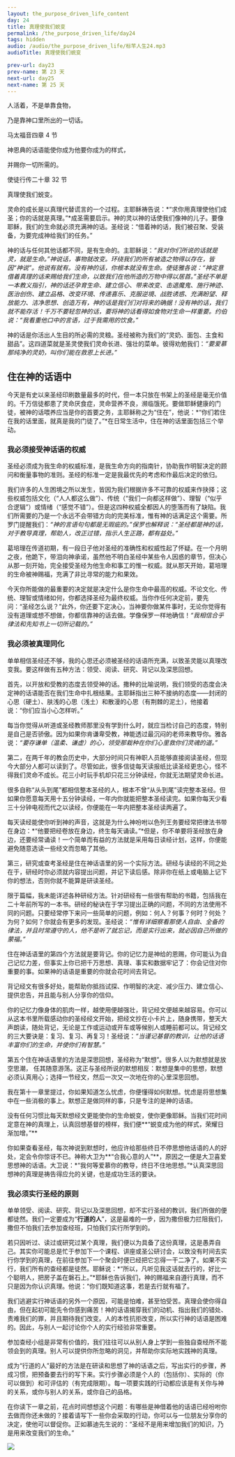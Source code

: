 ```yaml
---
layout: the_purpose_driven_life_content
day: 24
title: 真理使我们蜕变
permalink: /the_purpose_driven_life/day24
tags: hidden
audio: /audio/the_purpose_driven_life/标竿人生24.mp3
audioTitle: 真理使我们蜕变

prev-url: day23
prev-name: 第 23 天
next-url: day25
next-name: 第 25 天
---
```


<div class="center script poem">
<p>人活着，不是单靠食物，</p>
<p>乃是靠神口里所出的一切话。</p>
<p class="sp-verse">马太福音四章 4 节</p>
</div>
<div class="center script poem">
<p>神恩典的话语能使你成为他要你成为的样式，</p>
<p>并赐你一切所需的。</p>
<p class="sp-verse">使徒行传二十章 32 节</p>
</div>
<p class="first">真理使我们蜕变。</p>

灵命的成长是以真理代替谎言的一个过程。主耶稣祷告说：*“求你用真理使他们成圣；你的话就是真理。”*成圣需要启示。神的灵以神的话使我们像神的儿子。要像耶稣，我们的生命就必须充满神的话。圣经说：“借着神的话，我们被召聚、受装备，为要完成神给我们的任务。”

神的话与任何其他话都不同，是有生命的。主耶稣说：*“我对你们所说的话就是灵，就是生命。”*神说话，事物就改变。环绕我们的所有被造之物得以存在，皆因“神说”。他说有就有。没有神的话，你根本就没有生命。使徒雅各说：*“神定意借着真理的话来赐给我们生命，以致我们在他所造的万物中得以居首。”*圣经不单是一本教义指引，神的话还孕育生命、建立信心、带来改变、击退魔鬼、施行神迹、医治创伤、建立品格、改变环境、传递喜乐、克服逆境、战胜诱惑、充满盼望、释放能力、洁净思想、创造万有，神的话是我们们对将来的确据！没有神的话，我们就不能存活！千万不要轻忽神的话，要将神的话看得如食物对生命一样重要。约伯说：*“我看重他口中的言语，过于我需用的饮食。”*

神的话是你活出人生目的所必需的灵粮。圣经被称为我们的“灵奶、面包、主食和甜品”。这四道菜就是圣灵使我们灵命长进、强壮的菜单。彼得劝勉我们：*“要爱慕那纯净的灵奶，叫你们能在救恩上长进。”*

## 住在神的话语中

今天是有史以来圣经印刷数量最多的时代，但一本只放在书架上的圣经是毫无价值的。千万信徒都患了灵命厌食症，灵命营养不良，濒临饿死。要做耶稣健康的门徒，被神的话喂养应当是你的首要之务，主耶稣称之为“住在”，他说：*“你们若住在我的话里面，就真是我的门徒了。”*在日常生活中，住在神的话里面包括三个举动。

### 我必须接受神话语的权威

圣经必须成为我生命的权威标准，是我生命方向的指南针，协助我作明智决定的顾问和衡量事物的准则。圣经的标准一定是我最优先的考虑和作最后决定的依归。

我们许多的人生困境之所以发生，皆因为我们根据许多不可靠的权威来作抉择；这些权威包括文化（“人人都这么做”）、传统（“我们一向都这样做”）、理智（“似乎合逻辑”）或情绪（“感觉不错”）。但是这四种权威全都因人的堕落而有了缺陷。我们所需要的乃是一个永远不会带错方向的完美标准，惟有神的话满足这个需要。所罗门提醒我们：*“神的言语句句都是无瑕疵的。”*保罗也解释说：*“圣经都是神的话，对于教导真理，帮助人，改正过错，指示人生正路，都有益处。”*

葛培理在传道初期，有一段日子他对圣经的准确性和权威性起了怀疑。在一个月明之夜，他跪下，带泪向神承诺，虽然他不明白圣经中某些令人因惑的章节，但决心从那一刻开始，完全接受圣经为他生命和事工的惟一权威。就从那天开始，葛培理的生命被神赐福，充满了非比寻常的能力和果效。

今天你所能做的最重要的决定就是决定什么是你生命中最高的权威。不论文化、传统、理智或情绪如何，你都选择圣经为最终权威。当你作任何决定前，要先问：“圣经怎么说？”此外，你还要下定决心，当神要你做某件事时，无论你觉得有没有道理或想不想做，你都信靠神的话去做。学像保罗一样地确信！*“我相信合乎律法和先知书上一切所记载的。”*

### 我必须被真理同化

单单相信圣经还不够，我的心思还必须被圣经的话语所充满，以致圣灵能以真理改变我。要这样做有五种方法：领受、阅读、研究、背记以及深思回想。

首先，以开放和受教的态度去领受神的话。撒种的比喻说明，我们领受的态度会决定神的话语能否在我们生命中扎根结果。主耶稣指出三种不接纳的态度——封闭的心思（硬土）、肤浅的心思（浅土）和散漫的心思（有荆棘的泥土），他接着说：“你们应当小心怎样听。”

每当你觉得从听道或圣经教师那里没有学到什么时，就应当检讨自己的态度，特别是自己是否骄傲。因为如果你肯谦卑受教，神能透过最沉闷的老师来教导你。雅各说：*“要存谦单（温柔、谦虚）的心，领受那栽种在你们心里救你们灵魂的道。”*

第二，在两千年的教会历史中，大部分时间只有神职人员能够直接阅读圣经，但现今大部分人都可以读到了。尽管如此，很多信徒每天读报纸比读圣经更忠心，怪不得我们灵命不成长。花三小时玩手机却只花三分钟读经，你就无法期望灵命长进。

很多自称“从头到尾”都相信整本圣经的人，根本不曾“从头到尾”读完整本圣经。但如果你愿意每天用十五分钟读经，一年内你就能把整本圣经读完。如果你每天少看三十分钟电视而代之以读经，你便能在一年内把整本圣经读两遍了。

每天读经能使你听到神的声音，这就是为什么神吩咐以色列王务要经常把律法书带在身边：*“他要把经卷放在身边，终生每天诵读。”*但是，你不单要将圣经放在身边，还要经常诵读！一个简单而有益的方法就是采用每日读经计划，这样，你便能避免随意选读一些经文而忽略了其他。

第三，研究或查考圣经是住在神话语里的另一个实际方法。研经与读经的不同之处在于，研经时你必须就内容提出问题，并记下读后感。除非你在纸上或电脑上记下你的想法，否则你就不能算是研读圣经。

限于篇幅，我未能详述各种研经方法。针对研经有一些很有帮助的书籍，包括我在二十年前所写的一本书。研经的秘诀在于学习提出正确的问题，不同的方法使用不同的问题。只要经常停下来问一些简单的问题，例如：何人？何事？何时？何处？为何？如何？你就会有更多的发现。圣经说：*“惟有详细察看那使人自由、全备的律法，并且时常遵守的人，他不是听了就忘记，而是实行出来，就必因自己所做的蒙福。”*

住在神话语里的第四个方法就是要背记。你的记忆力是神给的恩赐，你可能认为自己记忆力差，但事实上你已把千万思想、真理、事实和数据牢记了：你会记住对你重要的事。如果神的话语是重要的你就会花时间去背记。

背记经文有很多好处，能帮助你抵挡试探、作明智的决定、减少压力、建立信心、提供忠告，并且能与别人分享你的信仰。

你的记忆力像身体的肌肉一样，越使用便越强壮，背记经文便越来越容易。你可以从这本书里所载感动你的圣经经文开始，把经文抄在小卡片上，随身携带，整天大声朗读，随处背记，无论是工作或运动或开车或等候别人或睡前都可以。背记经文的三大要诀是：复习、复习、再复习！圣经说：*“当谨记基督的教训，让他的话语丰富你们的生命，并使你们有智慧。”*

第五个住在神话语里的方法是深思回想，圣经称为“默想”。很多人以为默想就是放空思潮，
任其随意游荡。这正与圣经所说的默想相反：默想是集中的思想，默想必须认真用心；选择一节经文，然后一次又一次地在你的心里深思回想。

我在第十一章里提过，你如果知道怎么忧虑，你便懂得如何默想。忧虑是将思想集中在一些消极的事上。默想正是做同样的事，只是专注的是神的话语。

没有任何习惯比每天默想经文更能使你的生命蜕变，使你更像耶稣。当我们花时间定意在神的真理上，认真回想基督的榜样，我们便**“蜕变成为他的样式，荣耀日渐加增。”**

你如果查看圣经，每次神说到默想时，他应许给那些终日不停思想他话语的人的好处，定会令你惊讶不已。神称大卫为**“合我心意的人”**，原因之一便是大卫喜爱思想神的话语。大卫说：*“我何等爱慕你的教导，终日不住地思想。”*认真深思回想神的真理是祷告得应允的关键，也是成功生活的要诀。

### 我必须实行圣经的原则

单单领受、阅读、研究、背记以及深思回想，却不实行圣经的教训，我们所做的便都徒然。我们一定要成为“**行道的人**”，这是最难的一步，因为撒但极力拦阻我们，撒但不怕我们去参加查经班，只怕我们实行所学到的。

若只因听过、读过或研究过某个真理，我们便以为具备了这份真理，这是愚弄自己。其实你可能总是忙于参加下一个课程、讲座或圣公研讨会，以致没有时间去实行你学到的真理，在前往参加下一个聚会时便已经把它忘得一干二净了。如果不实行，我们所有的查经都是徒然。耶稣说：*“所以，凡听见我这话就去行的，好比一个聪明人，把房子盖在磐石上。”*耶稣也告诉我们，神的赐福来自遵行真理，而不只是因为你认识真理。他说：“你们既知道这事，若是去行就有福了。

我们逃避实行神话语的另外一个原因，可能是怕难，甚至怕受苦。真理会使你得自由，但在起初可能先令你感到痛苦！神的话语揭穿我们的动机、指出我们的错处、责难我们的罪，并且期待我们改变。人的本性抗拒改变，所以实行神的话语是困难的。因此，与别人一起讨论你个人的实行经验非常重要。

参加查经小组是非常有价值的，我们往往可以从别人身上学到一些独自查经所不能领会到的真理。别人可以提供你所忽略的洞见，并帮助你实际地实践神的真理。

成为“行道的人”最好的方法是在研读和思想了神的话语之后，写出实行的步骤，养成习惯，把预备要去行的写下来。实行步骤必须是个人的（包括你）、实际的（你可以做到）和可评估的（有完成限期）。每一项要实践的行动都应该是有关你与神的关系，或你与别人的关系，或你自己的品格。

在你读下一章之前，花点时间想想这个问题：有哪些是神借着他的话语已经吩咐你去做而你还未做的？接着请写下一些你会采取的行动，你可以与一位朋友分享你的决定，使他可以督促你。正如慕迪先生说的：“圣经不是用来增加我们的知识，乃是用来改变我们的生命。”

<div class="article-img-wrapper">
  <img src="https://typora-1259024198.cos.ap-beijing.myqcloud.com/wg/the_purpose_driven_life/image/day24_card.jpg">
</div>
